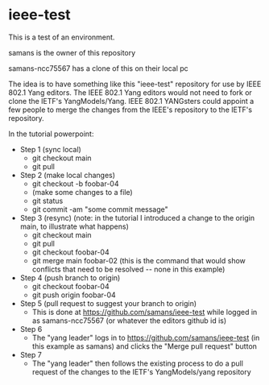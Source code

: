 # ieee-test

This is a test of an environment.

samans is the owner of this repository

samans-ncc75567 has a clone of this on their local pc

The idea is to have something like this "ieee-test" repository for use by IEEE 802.1 Yang editors.
The IEEE 802.1 Yang editors would not need to fork or clone the IETF's YangModels/Yang.
IEEE 802.1 YANGsters could appoint a few people to merge the changes from the IEEE's repository to the IETF's repository.

In the tutorial powerpoint:
- Step 1 (sync local)
    - git checkout main
    - git pull
- Step 2 (make local changes)
    - git checkout -b foobar-04
    - (make some changes to a file)
    - git status
    - git commit -am "some commit message"
- Step 3 (resync) (note:  in the tutorial I introduced a change to the origin main, to illustrate what happens)
    - git checkout main
    - git pull
    - git checkout foobar-04
    - git merge main foobar-02 (this is the command that would show conflicts that need to be resolved -- none in this example)
 - Step 4 (push branch to origin)
    - git checkout foobar-04
    - git push origin foobar-04
 - Step 5 (pull request to suggest your branch to origin)
    - This is done at https://github.com/samans/ieee-test while logged in as samans-ncc75567 (or whatever the editors github id is)
 - Step 6
    - The "yang leader" logs in to https://github.com/samans/ieee-test (in this example as samans) and clicks the "Merge pull request" button
 - Step 7
    - The "yang leader" then follows the existing process to do a pull request of the changes to the IETF's YangModels/yang repository
